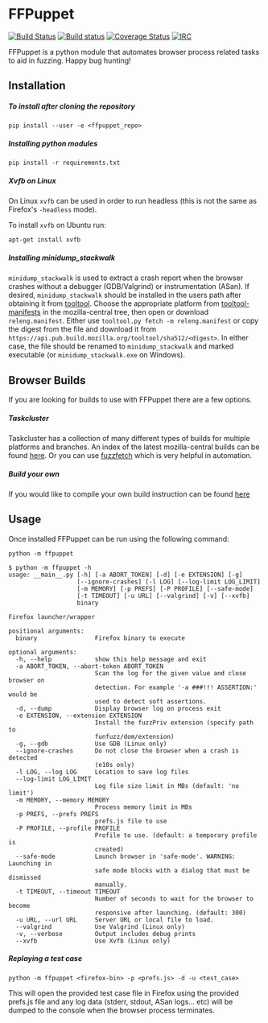 FFPuppet
========

[![Build Status](https://api.travis-ci.org/MozillaSecurity/ffpuppet.svg)](https://travis-ci.org/MozillaSecurity/ffpuppet)
[![Build status](https://ci.appveyor.com/api/projects/status/7r1sx0iad8wksfmw/branch/master?svg=true)](https://ci.appveyor.com/project/tysmith/ffpuppet/branch/master)
[![Coverage Status](https://coveralls.io/repos/github/MozillaSecurity/ffpuppet/badge.svg)](https://coveralls.io/github/MozillaSecurity/ffpuppet)
[![IRC](https://img.shields.io/badge/IRC-%23fuzzing-1e72ff.svg?style=flat)](https://www.irccloud.com/invite?channel=%23fuzzing&amp;hostname=irc.mozilla.org&amp;port=6697&amp;ssl=1)

FFPuppet is a python module that automates browser process related tasks to aid in fuzzing. Happy bug hunting!

Installation
------------

##### To install after cloning the repository

    pip install --user -e <ffpuppet_repo>

##### Installing python modules

    pip install -r requirements.txt

##### Xvfb on Linux

On Linux `xvfb` can be used in order to run headless (this is not the same as Firefox's `-headless` mode).

To install `xvfb` on Ubuntu run:

    apt-get install xvfb

##### Installing minidump_stackwalk

`minidump_stackwalk` is used to extract a crash report when the browser crashes without a debugger (GDB/Valgrind) or
instrumentation (ASan). If desired, `minidump_stackwalk` should be installed in the users path after obtaining
it from [tooltool](https://wiki.mozilla.org/ReleaseEngineering/Applications/Tooltool). Choose the appropriate platform
from [tooltool-manifests](https://hg.mozilla.org/mozilla-central/file/tip/testing/config/tooltool-manifests) in the
mozilla-central tree, then open or download `releng.manifest`. Either use `tooltool.py fetch -m releng.manifest` or
copy the digest from the file and download it from `https://api.pub.build.mozilla.org/tooltool/sha512/<digest>`.
In either case, the file should be renamed to `minidump_stackwalk` and marked executable (or `minidump_stackwalk.exe`
on Windows).


Browser Builds
--------------

If you are looking for builds to use with FFPuppet there are a few options.

##### Taskcluster

Taskcluster has a collection of many different types of builds for multiple platforms and branches.
An index of the latest mozilla-central builds can be found [here](https://tools.taskcluster.net/index/gecko.v2.mozilla-central.latest.firefox). Or you can use [fuzzfetch](https://github.com/MozillaSecurity/fuzzfetch)
which is very helpful in automation.

##### Build your own

If you would like to compile your own build instruction can be found [here](https://developer.mozilla.org/en-US/docs/Mozilla/Developer_guide/Build_Instructions/Simple_Firefox_build)


Usage
-----

Once installed FFPuppet can be run using the following command:

    python -m ffpuppet

```
$ python -m ffpuppet -h
usage: __main__.py [-h] [-a ABORT_TOKEN] [-d] [-e EXTENSION] [-g]
                   [--ignore-crashes] [-l LOG] [--log-limit LOG_LIMIT]
                   [-m MEMORY] [-p PREFS] [-P PROFILE] [--safe-mode]
                   [-t TIMEOUT] [-u URL] [--valgrind] [-v] [--xvfb]
                   binary

Firefox launcher/wrapper

positional arguments:
  binary                Firefox binary to execute

optional arguments:
  -h, --help            show this help message and exit
  -a ABORT_TOKEN, --abort-token ABORT_TOKEN
                        Scan the log for the given value and close browser on
                        detection. For example '-a ###!!! ASSERTION:' would be
                        used to detect soft assertions.
  -d, --dump            Display browser log on process exit
  -e EXTENSION, --extension EXTENSION
                        Install the fuzzPriv extension (specify path to
                        funfuzz/dom/extension)
  -g, --gdb             Use GDB (Linux only)
  --ignore-crashes      Do not close the browser when a crash is detected
                        (e10s only)
  -l LOG, --log LOG     Location to save log files
  --log-limit LOG_LIMIT
                        Log file size limit in MBs (default: 'no limit')
  -m MEMORY, --memory MEMORY
                        Process memory limit in MBs
  -p PREFS, --prefs PREFS
                        prefs.js file to use
  -P PROFILE, --profile PROFILE
                        Profile to use. (default: a temporary profile is
                        created)
  --safe-mode           Launch browser in 'safe-mode'. WARNING: Launching in
                        safe mode blocks with a dialog that must be dismissed
                        manually.
  -t TIMEOUT, --timeout TIMEOUT
                        Number of seconds to wait for the browser to become
                        responsive after launching. (default: 300)
  -u URL, --url URL     Server URL or local file to load.
  --valgrind            Use Valgrind (Linux only)
  -v, --verbose         Output includes debug prints
  --xvfb                Use Xvfb (Linux only)
```

##### Replaying a test case

    python -m ffpuppet <firefox-bin> -p <prefs.js> -d -u <test_case>

This will open the provided test case file in Firefox using the provided prefs.js file and any log data (stderr, stdout, ASan logs... etc) will be dumped to the console when the browser process terminates.
